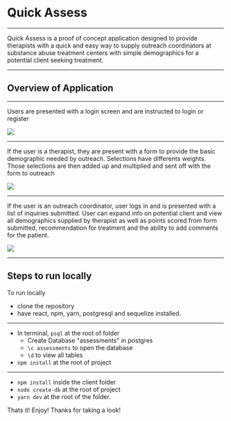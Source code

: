 # Quick Assess
---
Quick Assess is a proof of concept application designed to provide therapists with a quick and easy way to supply outreach coordinators at substance abuse treatment centers with simple demographics for a potential client seeking treatment.

---
## Overview of Application
---
Users are presented with a login screen and are instructed to login or register

<img src="https://media.giphy.com/media/ZcVY9daWca7XRBPaC5/giphy.gif"/>

---
If the user is a therapist, they are present with a form to provide the basic demographic needed by outreach. Selections have differents weights. Those selections are then added up and multiplied and sent off with the form to outreach


<img src='https://media.giphy.com/media/Qf5M9nrsS2S1SgP0fW/giphy.gif'/>

---
If the user is an outreach coordinator, user logs in and is presented with a list of inquiries submitted. User can expand info on potential client and view all demographics supplied by therapist as well as points scored from form submitted, recommendation for treatment and the ability to add comments for the patient.

<img src='https://media.giphy.com/media/5WJ0agqX9v8uDziFfY/giphy.gif' />

---
## Steps to run locally

To run locally
* clone the repository
* have react, npm, yarn, postgresql and sequelize installed.
---
* In terminal, ```psql``` at the root of folder
  * Create Database "assessments" in postgres
  * ```\c assessments``` to open the database
  * ```\d``` to view all tables
* ```npm install``` at the root of project
---

* ```npm install``` inside the client folder
* ```node create-db``` at the root of project
* ```yarn dev``` at the root of the folder.


Thats it! Enjoy! Thanks for taking a look!